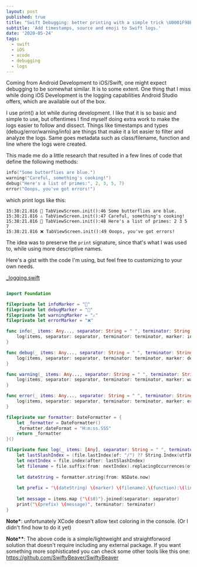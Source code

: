 ```yaml
---
layout: post
published: true
title: "Swift Debugging: better printing with a simple trick \U0001F98B\U0001F98E⚠️❌"
subtitle: 'Add timestamps, source and emoji to Swift logs.'
date: '2020-05-24'
tags:
  - swift
  - iOS
  - xcode
  - debugging
  - logs
---
```


Coming from Android Development to iOS/Swift, one might expect debugging to be somewhat similar. It is to some extent. One thing that I miss while doing iOS Development is the logging capabilities Android Studio offers, which are available out of the box.

I use print() a lot while during development. I like that it is so basic and simple to use, but oftentimes I find myself doing extra work to make the logs easier to follow and dissect. Things like timestamps and types (debug/error/warning/info) are things that make it a lot easier to filter and analyze the logs. Same goes metadata such as class/filename, function and line where the logs were created. 

This made me do a little research that resulted in a few lines of code that define the following methods:


```swift
info("Some butterflies are blue.")
warning("Careful, something's cooking!")
debug("Here's a list of primes:", 2, 3, 5, 7)
error("Ooops, you've got errors!")
```

which print logs like this:


```
15:38:21.816 🦋 TabViewScreen.init():46 Some butterflies are blue.
15:38:21.816 ⚠️ TabViewScreen.init():47 Careful, something's cooking!
15:38:21.816 🦎 TabViewScreen.init():48 Here's a list of primes: 2 3 5 7
15:38:21.816 ❌ TabViewScreen.init():49 Ooops, you've got errors!
```

The idea was to preserve the `print` signature, since that's what I was used to, while using more descriptive names.

Here's a gist with the code I'm using, but feel free to customizing to your own needs.

[_logging.swift](https://gist.github.com/ccheptea/324e40dc905c961d87a62f65f7ba0462)

```swift

import Foundation

fileprivate let infoMarker = "🦋"
fileprivate let debugMarker = "🦎"
fileprivate let warningMarker = "⚠️"
fileprivate let errorMarker = "❌"

func info(_ items: Any..., separator: String = " ", terminator: String = "\n", file: String = #file, line: Int = #line, function: String = #function) {
    log(items, separator: separator, terminator: terminator, marker: infoMarker, file: file, function: function, line: line)
}

func debug(_ items: Any..., separator: String = " ", terminator: String = "\n", file: String = #file, line: Int = #line, function: String = #function) {
    log(items, separator: separator, terminator: terminator, marker: debugMarker, file: file, function: function, line: line)
}

func warning(_ items: Any..., separator: String = " ", terminator: String = "\n", file: String = #file, line: Int = #line, function: String = #function) {
    log(items, separator: separator, terminator: terminator, marker: warningMarker, file: file, function: function, line: line)
}

func error(_ items: Any..., separator: String = " ", terminator: String = "\n", file: String = #file, line: Int = #line, function: String = #function) {
    log(items, separator: separator, terminator: terminator, marker: errorMarker, file: file, function: function, line: line)
}

fileprivate var formatter: DateFormatter = {
    let _formatter = DateFormatter()
    _formatter.dateFormat = "H:m:ss.SSS"
    return _formatter
}()

fileprivate func log(_ items: [Any], separator: String = " ", terminator: String = "\n", marker: String, file: String, function: String, line: Int) {
    let lastSlashIndex = (file.lastIndex(of: "/") ?? String.Index(utf16Offset: 0, in: file))
    let nextIndex = file.index(after: lastSlashIndex)
    let filename = file.suffix(from: nextIndex).replacingOccurrences(of: ".swift", with: "")
    
    let dateString = formatter.string(from: NSDate.now)
    
    let prefix = "\(dateString) \(marker) \(filename).\(function):\(line)"
    
    let message = items.map {"\($0)"}.joined(separator: separator)
    print("\(prefix) \(message)", terminator: terminator)
}


```

**Note\***: unfortunately XCode doesn't allow text coloring in the console. (Or I didn't find how to do it yet)

**Note\*\***: The above code is a simple/lightweight and straightforword solution that doesn't require including any external package. If you want something more sophisticated you can check some other tools like this one: https://github.com/SwiftyBeaver/SwiftyBeaver
